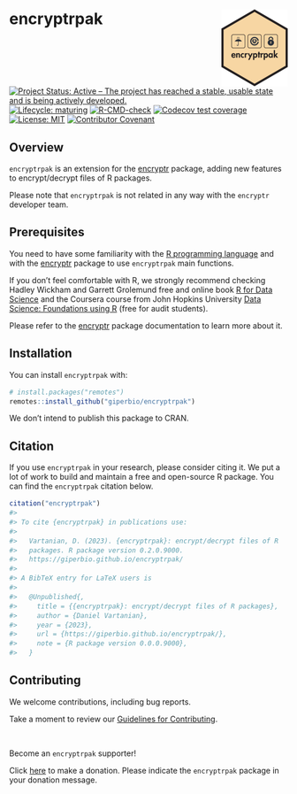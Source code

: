 
<!-- README.md is generated from README.Rmd. Please edit that file -->

# encryptrpak <a href="https://giperbio.github.io/encryptrpak/"><img src="man/figures/logo.png" style="float:right; height:139px;" /></a>

<!-- badges: start -->

[![Project Status: Active – The project has reached a stable, usable
state and is being actively
developed.](https://www.repostatus.org/badges/latest/active.svg)](https://www.repostatus.org/#active)
[![Lifecycle:
maturing](https://img.shields.io/badge/lifecycle-maturing-blue.svg)](https://lifecycle.r-lib.org/articles/stages.html#maturing)
[![R-CMD-check](https://github.com/giperbio/encryptrpak/workflows/R-CMD-check/badge.svg)](https://github.com/giperbio/encryptrpak/actions)
[![Codecov test
coverage](https://codecov.io/gh/giperbio/encryptrpak/branch/main/graph/badge.svg)](https://app.codecov.io/gh/giperbio/encryptrpak?branch=main)
[![License:
MIT](https://img.shields.io/badge/license-MIT-green)](https://choosealicense.com/licenses/mit/)
[![Contributor
Covenant](https://img.shields.io/badge/Contributor%20Covenant-v2.0%20adopted-ff69b4.svg)](https://giperbio.github.io/encryptrpak/CODE_OF_CONDUCT.html)
<!-- badges: end -->

## Overview

`encryptrpak` is an extension for the
[encryptr](https://github.com/SurgicalInformatics/encryptr) package,
adding new features to encrypt/decrypt files of R packages.

Please note that `encryptrpak` is not related in any way with the
`encryptr` developer team.

## Prerequisites

You need to have some familiarity with the [R programming
language](https://www.r-project.org/) and with the
[encryptr](https://github.com/SurgicalInformatics/encryptr) package to
use `encryptrpak` main functions.

If you don’t feel comfortable with R, we strongly recommend checking
Hadley Wickham and Garrett Grolemund free and online book [R for Data
Science](https://r4ds.had.co.nz/) and the Coursera course from John
Hopkins University [Data Science: Foundations using
R](https://www.coursera.org/specializations/data-science-foundations-r)
(free for audit students).

Please refer to the [encryptr](https://encrypt-r.org/) package
documentation to learn more about it.

## Installation

You can install `encryptrpak` with:

``` r
# install.packages("remotes")
remotes::install_github("giperbio/encryptrpak")
```

We don’t intend to publish this package to CRAN.

## Citation

If you use `encryptrpak` in your research, please consider citing it. We
put a lot of work to build and maintain a free and open-source R
package. You can find the `encryptrpak` citation below.

``` r
citation("encryptrpak")
#> 
#> To cite {encryptrpak} in publications use:
#> 
#>   Vartanian, D. (2023). {encryptrpak}: encrypt/decrypt files of R
#>   packages. R package version 0.2.0.9000.
#>   https://giperbio.github.io/encryptrpak/
#> 
#> A BibTeX entry for LaTeX users is
#> 
#>   @Unpublished{,
#>     title = {{encryptrpak}: encrypt/decrypt files of R packages},
#>     author = {Daniel Vartanian},
#>     year = {2023},
#>     url = {https://giperbio.github.io/encryptrpak/},
#>     note = {R package version 0.0.0.9000},
#>   }
```

## Contributing

We welcome contributions, including bug reports.

Take a moment to review our [Guidelines for
Contributing](https://giperbio.github.io/encryptrpak/CONTRIBUTING.html).

<br>

Become an `encryptrpak` supporter!

Click [here](https://github.com/sponsors/danielvartan) to make a
donation. Please indicate the `encryptrpak` package in your donation
message.
